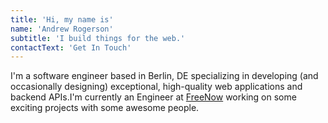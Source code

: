 ```yaml
---
title: 'Hi, my name is'
name: 'Andrew Rogerson'
subtitle: 'I build things for the web.'
contactText: 'Get In Touch'
---
```


I'm a software engineer based in Berlin, DE specializing in developing (and occasionally designing) exceptional, high-quality web applications and backend APIs.I'm currently an Engineer at [FreeNow](https://www.your-now.com/) working on some exciting projects with some awesome people.

